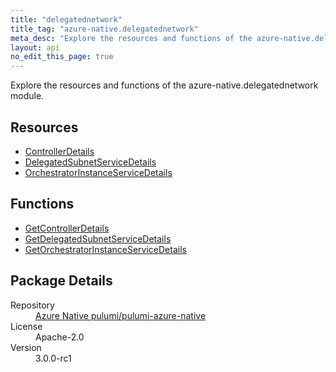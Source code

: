 ```yaml
---
title: "delegatednetwork"
title_tag: "azure-native.delegatednetwork"
meta_desc: "Explore the resources and functions of the azure-native.delegatednetwork module."
layout: api
no_edit_this_page: true
---
```


<!-- WARNING: this file was generated by Pulumi Docs Generator. -->
<!-- Do not edit by hand unless you're certain you know what you are doing! -->

Explore the resources and functions of the azure-native.delegatednetwork module.

<h2 id="resources">Resources</h2>
<ul class="api">
    <li><a href="controllerdetails/" title="ControllerDetails">ControllerDetails</a></li>
    <li><a href="delegatedsubnetservicedetails/" title="DelegatedSubnetServiceDetails">DelegatedSubnetServiceDetails</a></li>
    <li><a href="orchestratorinstanceservicedetails/" title="OrchestratorInstanceServiceDetails">OrchestratorInstanceServiceDetails</a></li>
</ul>

<h2 id="functions">Functions</h2>
<ul class="api">
    <li><a href="getcontrollerdetails/" title="GetControllerDetails">GetControllerDetails</a></li>
    <li><a href="getdelegatedsubnetservicedetails/" title="GetDelegatedSubnetServiceDetails">GetDelegatedSubnetServiceDetails</a></li>
    <li><a href="getorchestratorinstanceservicedetails/" title="GetOrchestratorInstanceServiceDetails">GetOrchestratorInstanceServiceDetails</a></li>
</ul>

<h2 id="package-details">Package Details</h2>
<dl class="package-details">
	<dt>Repository</dt>
	<dd><a href="https://github.com/pulumi/pulumi-azure-native">Azure Native pulumi/pulumi-azure-native</a></dd>
	<dt>License</dt>
	<dd>Apache-2.0</dd>
	<dt>Version</dt>
	<dd>3.0.0-rc1</dd>
</dl>

